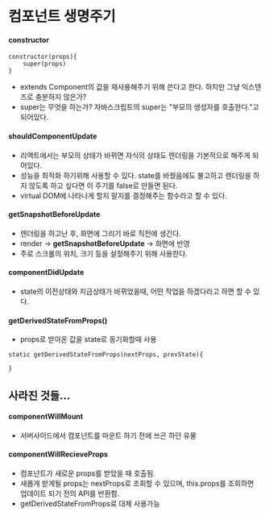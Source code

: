 # 컴포넌트 생명주기



#### constructor

```react
constructor(props){
    super(props)
}
```

- extends Component의 값을 재사용해주기 위해 쓴다고 한다. 하지만 그냥 익스텐즈로 충분하지 않은가?
- super는 무엇을 하는가?  자바스크립트의 super는 "부모의 생성자를 호출한다."고 되어있다. 



#### shouldComponentUpdate

- 리액트에서는 부모의 상태가 바뀌면 자식의 상태도 렌더링을 기본적으로 해주게 되어있다.
- 성능을 최적화 하기위해 사용할 수 있다. state를 바꿨음에도 불고하고 렌더링을 하지 않도록 하고 싶다면 이 주기를 false로 만들면 된다. 
- virtual DOM에 나타나게 할지 말지를 결정해주는 함수라고 할 수 있다. 



#### getSnapshotBeforeUpdate

- 렌더링을 하고난 후, 화면에 그리기 바로 직전에 생긴다.
- render -> **getSnapshotBeforeUpdate** -> 화면에 반영
- 주로 스크롤의 위치, 크기 등을 설정해주기 위해 사용한다. 



#### componentDidUpdate

- state의 이전상태와 지금상태가 바뀌었을때, 어떤 작업을 하겠다라고 하면 할 수 있다. 



#### getDerivedStateFromProps()

- props로 받아온 값을 state로 동기화할때 사용

```react
static getDerivedStateFromProps(nextProps, prevState){
    
}
```





## 사라진 것들...

#### componentWillMount

- 서버사이드에서 컴포넌트를 마운트 하기 전에 쓰곤 하던 유물



#### componentWillRecieveProps

- 컴포넌트가 새로운 props를 받았을 때 호출됨. 
- 새롭게 받게될 props는 nextProps로 조회할 수 있으며, this.props를 조회하면 업데이트 되기 전의 API를 반환함. 
- getDerivedStateFromProps로 대체 사용가능



